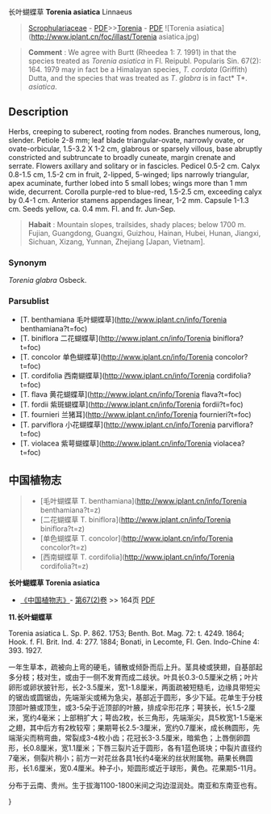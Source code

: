 长叶蝴蝶草 **Torenia asiatica** Linnaeus

> [Scrophulariaceae](http://www.iplant.cn/info/Scrophulariaceae?t=foc) - [PDF](http://www.iplant.cn/foc/pdf/Scrophulariaceae.pdf)>>[Torenia](http://www.iplant.cn/info/Torenia?t=foc) - [PDF](http://www.iplant.cn/foc/pdf/Torenia.pdf)
![Torenia asiatica](http://www.iplant.cn/foc/illast/Torenia asiatica.jpg)


> **Comment** : 
> We agree with Burtt (Rheedea 1: 7. 1991) in that the species treated as *Torenia asiatica* in Fl. Reipubl. Popularis Sin. 67(2): 164. 1979 may in fact be a Himalayan species, *T. cordata* (Griffith) Dutta, and the species that was treated as *T*. *glabra* is in fact* T*. *asiatica*.

## Description

Herbs, creeping to suberect, rooting from nodes. Branches numerous, long, slender. Petiole 2-8 mm; leaf blade triangular-ovate, narrowly ovate, or ovate-orbicular, 1.5-3.2 X 1-2 cm, glabrous or sparsely villous, base abruptly constricted and subtruncate to broadly cuneate, margin crenate and serrate. Flowers axillary and solitary or in fascicles. Pedicel 0.5-2 cm. Calyx 0.8-1.5 cm, 1.5-2 cm in fruit, 2-lipped, 5-winged; lips narrowly triangular, apex acuminate, further lobed into 5 small lobes; wings more than 1 mm wide, decurrent. Corolla purple-red to blue-red, 1.5-2.5 cm, exceeding calyx by 0.4-1 cm. Anterior stamens appendages linear, 1-2 mm. Capsule 1-1.3 cm. Seeds yellow, ca. 0.4 mm. Fl. and fr. Jun-Sep.


> **Habait** : 
> Mountain slopes, trailsides, shady places; below 1700 m. Fujian, Guangdong, Guangxi, Guizhou, Hainan, Hubei, Hunan, Jiangxi, Sichuan, Xizang, Yunnan, Zhejiang [Japan, Vietnam].

### Synonym
*Torenia glabra* Osbeck.



### Parsublist

* [T.  benthamiana  毛叶蝴蝶草](http://www.iplant.cn/info/Torenia benthamiana?t=foc)
* [T.  biniflora  二花蝴蝶草](http://www.iplant.cn/info/Torenia biniflora?t=foc)
* [T.  concolor  单色蝴蝶草](http://www.iplant.cn/info/Torenia concolor?t=foc)
* [T.  cordifolia  西南蝴蝶草](http://www.iplant.cn/info/Torenia cordifolia?t=foc)
* [T.  flava  黄花蝴蝶草](http://www.iplant.cn/info/Torenia flava?t=foc)
* [T.  fordii  紫斑蝴蝶草](http://www.iplant.cn/info/Torenia fordii?t=foc)
* [T.  fournieri  兰猪耳](http://www.iplant.cn/info/Torenia fournieri?t=foc)
* [T.  parviflora  小花蝴蝶草](http://www.iplant.cn/info/Torenia parviflora?t=foc)
* [T.  violacea  紫萼蝴蝶草](http://www.iplant.cn/info/Torenia violacea?t=foc)


## 中国植物志

> * [毛叶蝴蝶草  T.  benthamiana](http://www.iplant.cn/info/Torenia benthamiana?t=z)
> * [二花蝴蝶草  T.  biniflora](http://www.iplant.cn/info/Torenia biniflora?t=z)
> * [单色蝴蝶草  T.  concolor](http://www.iplant.cn/info/Torenia concolor?t=z)
> * [西南蝴蝶草  T.  cordifolia](http://www.iplant.cn/info/Torenia cordifolia?t=z)


**长叶蝴蝶草 Torenia asiatica**

* [《中国植物志》](http://www.iplant.cn/frps)- [第67(2)卷](http://www.iplant.cn/frps/vol/67(2)) >> 164页 [PDF](http://www.iplant.cn/frps/pdf/67(2)/164.pdf)


**11.长叶蝴蝶草**

Torenia asiatica L. Sp. P. 862. 1753; Benth. Bot. Mag. 72: t. 4249. 1864; Hook. f. Fl. Brit. Ind. 4: 277. 1884; Bonati, in Lecomte, Fl. Gen. Indo-Chine 4: 393. 1927.

一年生草本，疏被向上弯的硬毛，铺散或倾卧而后上升。茎具棱或狭翅，自基部起多分枝；枝对生，或由于一侧不发育而成二歧状。叶具长0.3-0.5厘米之柄；叶片卵形或卵状披针形，长2-3.5厘米，宽1-1.8厘米，两面疏被短糙毛，边缘具带短尖的锯齿或圆锯齿，先端渐尖或稀为急尖，基部近于圆形，多少下延。花单生于分枝顶部叶腋或顶生，或3-5朵于近顶部的叶腋，排成伞形花序；萼狭长，长1.5-2厘米，宽约4毫米；上部稍扩大；萼齿2枚，长三角形，先端渐尖，具5枚宽1-1.5毫米之翅，其中后方有2枚较窄；果期萼长2.5-3厘米，宽约0.7厘米，成长椭圆形，先端渐尖而稍弯曲，常裂成3-4枚小齿；花冠长3-3.5厘米，暗紫色；上唇倒卵圆形，长0.8厘米，宽1.1厘米；下唇三裂片近于圆形，各有1蓝色斑块；中裂片直径约7毫米，侧裂片稍小；前方一对花丝各具1长约4毫米的丝状附属物。蒴果长椭圆形，长1.6厘米，宽0.4厘米。种子小，矩圆形或近于球形，黄色。花果期5-11月。

分布于云南、贵州。生于拔海1100-1800米间之沟边湿润处。南亚和东南亚也有。



}